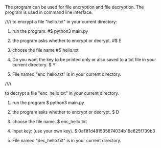 The program can be used for file encryption and file decryption. The program is used in command line interface.

////
to encrypt a file "hello.txt" in your current directory:
1. run the program.
#$ python3 main.py

2. the program asks whether to encrypt or decrypt.
#$ E

3. choose the file name
#$ hello.txt

4. Do you want the key to be printed only or also saved to a txt file in your current directory.
$ Y

5. File named "enc_hello.txt" is in your current directory.

////

to decrypt a file "enc_hello.txt" in your current directory.
1. run the program
$ python3 main.py

2. the program asks whether to encrypt or decrypt.
$ D

3. choose the file name.
$ enc_hello.txt

4. Input key: (use your own key).
$ 0af1f1d481535874034b18e625f739b3

5. File named "dec_hello.txt" is in your current directory.
